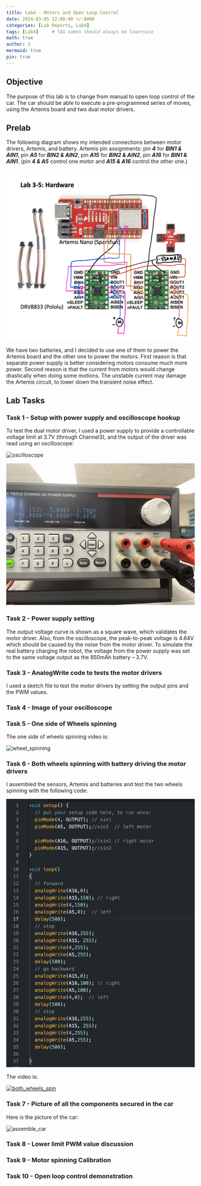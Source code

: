 ```yaml
---
title: Lab4 - Motors and Open Loop Control
date: 2024-03-05 22:00:00 +/-0000
categories: [Lab Reports, Lab4]
tags: [Lab4]     # TAG names should always be lowercase
math: true
author: 1
mermaid: true
pin: true
---
```


## Objective

The purpose of this lab is to change from manual to open loop control of the car. The car should be able to execute a pre-programmed series of moves, using the Artemis board and two dual motor drivers.

## Prelab

The following diagram shows my intended connections between motor drivers, Artemis, and battery. Artemis pin assignments: pin ***4*** for ***BIN1 & AIN1***, pin ***A5*** for ***BIN2 & AIN2***, pin ***A15*** for ***BIN2 & AIN2***, pin ***A16*** for ***BIN1 & AIN1***. (pin ***4 & A5*** control one motor and ***A15 & A16*** control the other one.)

![intended_connection](/assets/images/lab4/intended_connection.png "intended_connection")

We have two batteries, and I decided to use one of them to power the Artemis board and the other one to power the motors. First reason is that separate power supply is better considering motors consume much more power. Second reason is that the current from motors would change drastically when doing some motions. The unstable current may damage the Artemis circuit, to lower down the transient noise effect.

## Lab Tasks

### Task 1 - Setup with power supply and oscilloscope hookup

To test the dual motor driver, I used a power supply to provide a controllable voltage limit at 3.7V (through Channel3), and the output of the driver was read using an oscilloscope:

![oscilloscope](/assets/images/lab4/oscilloscope.JPG "oscilloscope")

![power_supply](/assets/images/lab4/power_supply.JPG "power_supply")

### Task 2 - Power supply setting

The output voltage curve is shown as a square wave, which validates the motor driver. Also, from the oscilloscope, the peak-to-peak voltage is 4.64V which should be caused by the noise from the motor driver. To simulate the real battery charging the robot, the voltage from the power supply was set to the same voltage output as the 850mAh battery – 3.7V.

### Task 3 - AnalogWrite code to tests the motor drivers

I used a sketch file to test the motor drivers by setting the output pins and the PWM values.


### Task 4 - Image of your oscilloscope

### Task 5 - One side of Wheels spinning

The one side of wheels spinning video is:

![wheel_spinning](https://www.youtube.com/watch?v=srrAF9U4jSw)

### Task 6 - Both wheels spinning with battery driving the motor drivers

I assembled the sensors, Artemis and batteries and test the two wheels spinning with the following code:

![wheel_spinning_code](/assets/images/lab4/wheel_spinning_code.png "wheel_spinning_code")

The video is:

[![both_wheels_spin](https://img.youtube.com/vi/VzoXIenj41Q/maxresdefault.jpg)](https://www.youtube.com/watch?v=VzoXIenj41Q)

### Task 7 - Picture of all the components secured in the car

Here is the picture of the car:

![assemble_car](/assets/images/lab4/assemble_car.JPG "assemble_car")

### Task 8 - Lower limit PWM value discussion

### Task 9 - Motor spinning Calibration


### Task 10 - Open loop control demonstration

